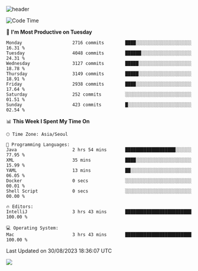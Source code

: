 ![header](https://capsule-render.vercel.app/api?type=Egg&color=timeAuto&height=300&section=header&text=PoPo&fontSize=90&animation=fadeIn)

  <!--START_SECTION:waka-->
![Code Time](http://img.shields.io/badge/Code%20Time-1%2C140%20hrs%201%20min-blue)

📅 **I'm Most Productive on Tuesday** 

```text
Monday                   2716 commits        ████░░░░░░░░░░░░░░░░░░░░░   16.31 % 
Tuesday                  4048 commits        ██████░░░░░░░░░░░░░░░░░░░   24.31 % 
Wednesday                3127 commits        █████░░░░░░░░░░░░░░░░░░░░   18.78 % 
Thursday                 3149 commits        █████░░░░░░░░░░░░░░░░░░░░   18.91 % 
Friday                   2938 commits        ████░░░░░░░░░░░░░░░░░░░░░   17.64 % 
Saturday                 252 commits         ░░░░░░░░░░░░░░░░░░░░░░░░░   01.51 % 
Sunday                   423 commits         █░░░░░░░░░░░░░░░░░░░░░░░░   02.54 % 
```


📊 **This Week I Spent My Time On** 

```text
🕑︎ Time Zone: Asia/Seoul

💬 Programming Languages: 
Java                     2 hrs 54 mins       ███████████████████░░░░░░   77.95 % 
XML                      35 mins             ████░░░░░░░░░░░░░░░░░░░░░   15.99 % 
YAML                     13 mins             ██░░░░░░░░░░░░░░░░░░░░░░░   06.05 % 
Docker                   0 secs              ░░░░░░░░░░░░░░░░░░░░░░░░░   00.01 % 
Shell Script             0 secs              ░░░░░░░░░░░░░░░░░░░░░░░░░   00.00 % 

🔥 Editors: 
IntelliJ                 3 hrs 43 mins       █████████████████████████   100.00 % 

💻 Operating System: 
Mac                      3 hrs 43 mins       █████████████████████████   100.00 % 
```


 Last Updated on 30/08/2023 18:36:07 UTC
<!--END_SECTION:waka-->



<img src="https://capsule-render.vercel.app/api?type=Egg&color=timeAuto&height=300&section=footer&text=PoPo&fontSize=90&animation=fadeIn&reversal=true" />
